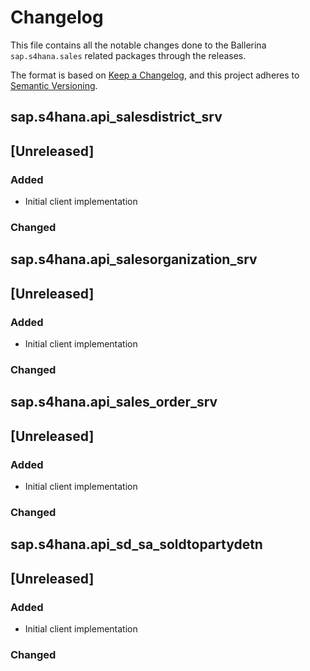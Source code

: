 # Changelog

This file contains all the notable changes done to the Ballerina `sap.s4hana.sales` related packages through the
releases.

The format is based on [Keep a Changelog](https://keepachangelog.com/en/1.0.0/),
and this project adheres to [Semantic Versioning](https://semver.org/spec/v2.0.0.html).

## sap.s4hana.api_salesdistrict_srv

## [Unreleased]

### Added

- Initial client implementation

### Changed

## sap.s4hana.api_salesorganization_srv

## [Unreleased]

### Added

- Initial client implementation

### Changed

## sap.s4hana.api_sales_order_srv

## [Unreleased]

### Added

- Initial client implementation

### Changed


## sap.s4hana.api_sd_sa_soldtopartydetn

## [Unreleased]

### Added

- Initial client implementation

### Changed

